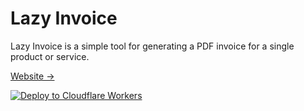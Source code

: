 # Lazy Invoice

Lazy Invoice is a simple tool for generating a PDF invoice for a single product or service.

[Website →](http://lazy.invoice.workers.dev)

[![Deploy to Cloudflare Workers](https://deploy.workers.cloudflare.com/button)](https://deploy.workers.cloudflare.com/?url=https://github.com/marksix/pdf.luckin.workers.dev)
